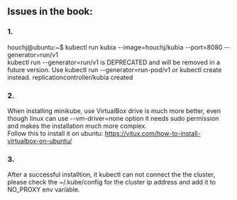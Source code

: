 ## Issues in the book:

### 1. 
houchj@ubuntu:~$ kubectl run kubia --image=houchj/kubia --port=8080 --generator=run/v1 <br>
kubectl run --generator=run/v1 is DEPRECATED and will be removed in a future version. Use kubectl run --generator=run-pod/v1 or kubectl create instead.
replicationcontroller/kubia created

### 2.
When installing minikube, use VirtualBox drive is much more better, even though linux can use --vm-driver=none option it needs sudo permission and makes the installation much more complex.<br>
Follow this to install it on ubuntu: https://vitux.com/how-to-install-virtualbox-on-ubuntu/

### 3.
After a successful installtion, it kubectl can not connect the the cluster, please check the ~/.kube/config for the cluster ip address and add it to NO_PROXY env variable.



 